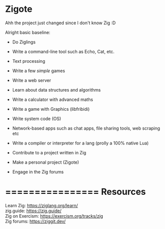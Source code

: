 # Zigote

Ahh the project just changed since I don't know Zig :D

Alright basic baseline:

- Do Ziglings
- Write a command-line tool such as Echo, Cat, etc.
- Text processing
- Write a few *simple* games

- Write a web server
- Learn about data structures and algorithms
- Write a calculator with advanced maths
- Write a game with Graphics (libfribidi)

- Write system code (OS)
- Network-based apps such as chat apps, file sharing tools, web scraping etc
- Write a compiler or interpreter for a lang (prolly a 100% native Lua)
- Contribute to a project written in Zig

- Make a personal project (Zigote)
- Engage in the Zig forums

================
Resources
================

Learn Zig: https://ziglang.org/learn/  
zig.guide: https://zig.guide/  
Zig on Exercism: https://exercism.org/tracks/zig  
Zig forums: https://ziggit.dev/  